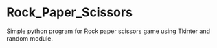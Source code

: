 # Rock_Paper_Scissors
Simple python program for Rock paper scissors game using Tkinter and random module.
